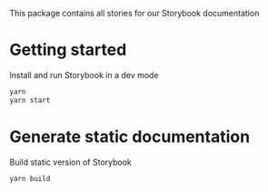 This package contains all stories for our Storybook documentation

# Getting started

Install and run Storybook in a dev mode

```sh
yarn
yarn start
```

# Generate static documentation

Build static version of Storybook

```sh
yarn build
```

